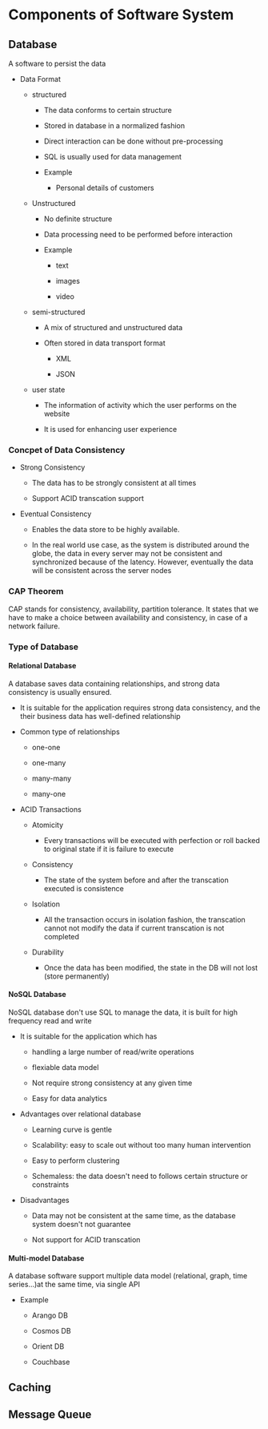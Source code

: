 # Components of Software System
## Database
A software to persist the data
* Data Format
  * structured
  
    * The data conforms to certain structure
 
    * Stored in database in a normalized fashion
    
    * Direct interaction can be done without pre-processing
    
    * SQL is usually used for data management

    * Example
      
      * Personal details of customers

  * Unstructured
    
    * No definite structure
    
    * Data processing need to be performed before interaction 
    
    * Example

      * text
      
      * images
      
      * video 

  * semi-structured
    * A mix of structured and unstructured data
    
    * Often stored in data transport format
      
      * XML

      * JSON 

  * user state
  
    * The information of activity which the user performs on the website
    
    * It is used for enhancing user experience 
### Concpet of Data Consistency
* Strong Consistency
    
    * The data has to be strongly consistent at all times
    
    * Support ACID transcation support
  
* Eventual Consistency
  
  * Enables the data store to be highly available.

  * In the real world use case, as the system is distributed around the globe, the data in every server may not be consistent and synchronized because of the latency. However, eventually the data will be consistent across the server nodes

### CAP Theorem
CAP stands for consistency, availability, partition tolerance. It states that we have to make a choice between availability and consistency, in case of a network failure.

### Type of Database
#### Relational Database
A database saves data containing relationships, and strong data consistency is usually ensured.

* It is suitable for the application requires strong data consistency, and the their business data has well-defined relationship

* Common type of relationships
  * one-one
  
  * one-many
  
  * many-many
  
  * many-one

* ACID Transactions
  * Atomicity
    * Every transactions will be executed with perfection or roll backed to original state if it is failure to execute
  
  * Consistency
  
    * The state of the system before and after the transcation executed is consistence
  
  * Isolation
    
    * All the transaction occurs in isolation fashion, the transcation cannot not modify the data if current transcation is not completed
  
  * Durability
    
    * Once the data has been modified, the state in the DB will not lost (store permanently)
#### NoSQL Database
NoSQL database don't use SQL to manage the data, it is built for high frequency read and write

* It is suitable for the application which has

  * handling a large number of read/write operations
  
  * flexiable data model
  
  * Not require strong consistency at any given time
  
  * Easy for data analytics 
* Advantages over relational database
  * Learning curve is gentle

  * Scalability: easy to scale out without too many human intervention
  
  * Easy to perform clustering
  
  * Schemaless: the data doesn't need to follows certain structure or constraints
  
* Disadvantages
  
  * Data may not be consistent at the same time, as the database system doesn't not guarantee
  
  * Not support for ACID transcation
#### Multi-model Database
A database software support multiple data model (relational, graph, time series...)at the same time, via single API
* Example
  * Arango DB
  
  * Cosmos DB
  
  * Orient DB
  
  * Couchbase

## Caching
## Message Queue
